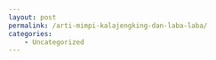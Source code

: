 ```yaml
---
layout: post
permalink: /arti-mimpi-kalajengking-dan-laba-laba/
categories:
    - Uncategorized
---
```


